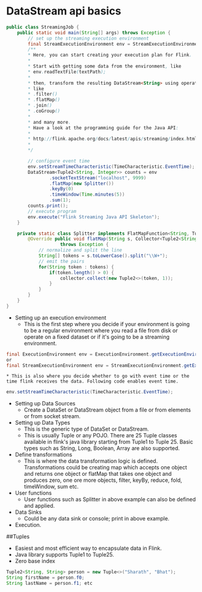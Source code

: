 # DataStream api basics

```java
public class StreamingJob { 
    public static void main(String[] args) throws Exception { 
        // set up the streaming execution environment 
        final StreamExecutionEnvironment env = StreamExecutionEnvironment.getExecutionEnvironment(); 
        /** 
        * Here, you can start creating your execution plan for Flink. 
        * 
        * Start with getting some data from the environment, like 
        * env.readTextFile(textPath); 
        * 
        * then, transform the resulting DataStream<String> using operations 
        * like 
        * .filter() 
        * .flatMap() 
        * .join() 
        * .coGroup() 
        * 
        * and many more. 
        * Have a look at the programming guide for the Java API: 
        * 
        * http://flink.apache.org/docs/latest/apis/streaming/index.html 
        * 
        */ 

        // configure event time 
        env.setStreamTimeCharacteristic(TimeCharacteristic.EventTime); 
        DataStream<Tuple2<String, Integer>> counts = env 
                .socketTextStream("localhost", 9999) 
                .flatMap(new Splitter()) 
                .keyBy(0) 
                .timeWindow(Time.minutes(5)) 
                .sum(1); 
        counts.print(); 
        // execute program 
        env.execute("Flink Streaming Java API Skeleton"); 
    } 

    private static class Splitter implements FlatMapFunction<String, Tuple2<String, Integer>> { 
        @Override public void flatMap(String s, Collector<Tuple2<String, Integer>> collector) 
                    throws Exception { 
            // normalize and split the line 
            String[] tokens = s.toLowerCase().split("\\W+"); 
            // emit the pairs 
            for(String token : tokens) { 
                if(token.length() > 0) { 
                    collector.collect(new Tuple2<>(token, 1)); 
                } 
            } 
        } 
    }
}
```

* Setting up an execution environment
    * This is the first step where you decide if your environment is going to be a regular environment where you read a file from disk or operate on a fixed dataset or if it's going to be a streaming environment.
```java
final ExecutionEnvironment env = ExecutionEnvironment.getExecutionEnvironment();
or
final StreamExecutionEnvironment env = StreamExecutionEnvironment.getExecutionEnvironment();
```
    * This is also where you decide whether to go with event time or the time flink receives the data. Following code enables event time.
```java
env.setStreamTimeCharacteristic(TimeCharacteristic.EventTime);
```
* Setting up Data Sources
    * Create a DataSet or DataStream object from a file or from elements or from socket stream.
* Setting up Data Types
    * This is the generic type of DataSet or DataStream.
    * This is usually Tuple or any POJO. There are 25 Tuple classes available in flink's java library starting from Tuple1 to Tuple 25. Basic types such as String, Long, Boolean, Array are also supported.
* Define transformations
    * This is where the data transformation logic is defined. Transformations could be creating map which accepts one object and returns one object or flatMap that takes one object and produces zero, one ore more objects, filter, keyBy, reduce, fold, timeWindow, sum etc.
* User functions
    * User functions such as Splitter in above example can also be defined and applied.
* Data Sinks
    * Could be any data sink or console; print in above example.
* Execution.

##Tuples
* Easiest and most efficient way to encapsulate data in Flink.
* Java library supports Tuple1 to Tuple25.
* Zero base index
```java
Tuple2<String, String> person = new Tuple<>("Sharath", "Bhat");
String firstName = person.f0;
String lastName = person.f1; etc
```

